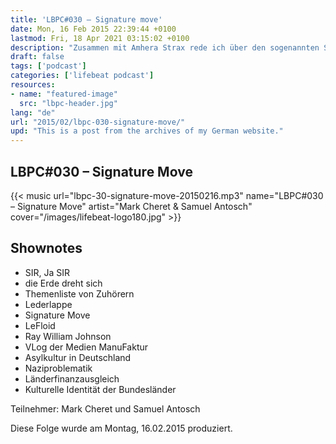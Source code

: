 ```yaml
---
title: 'LBPC#030 – Signature move'
date: Mon, 16 Feb 2015 22:39:44 +0100
lastmod: Fri, 18 Apr 2021 03:15:02 +0100
description: "Zusammen mit Amhera Strax rede ich über den sogenannten Signature Move, Asylkultur und kulturelle Identität der Bundesländer Deutschlands"
draft: false
tags: ['podcast']
categories: ['lifebeat podcast']
resources:
- name: "featured-image"
  src: "lbpc-header.jpg"
lang: "de"
url: "2015/02/lbpc-030-signature-move/"
upd: "This is a post from the archives of my German website."
---
```


## LBPC#030 – Signature Move

{{< music url="lbpc-30-signature-move-20150216.mp3" name="LBPC#030 – Signature Move" artist="Mark Cheret & Samuel Antosch" cover="/images/lifebeat-logo180.jpg" >}}

## Shownotes

- SIR, Ja SIR
- die Erde dreht sich
- Themenliste von Zuhörern
- Lederlappe
- Signature Move
- LeFloid
- Ray William Johnson
- VLog der Medien ManuFaktur
- Asylkultur in Deutschland
- Naziproblematik
- Länderfinanzausgleich
- Kulturelle Identität der Bundesländer

Teilnehmer:
Mark Cheret und Samuel Antosch

Diese Folge wurde am Montag, 16.02.2015 produziert.